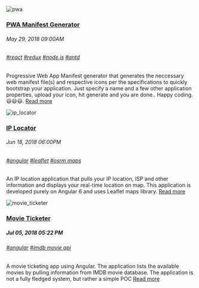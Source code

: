 ![pwa](/images/pwa/01.png)
### [PWA Manifest Generator](/portfolio/pwa-manifest-generator)
###### May 29, 2018 09:00AM
###### [#react]() [#redux]() [#node.js]() [#antd]()
Progressive Web App Manifest generator that generates the neccessary web manifest file(s) and respective icons per the 
specifications to quickly bootstrap your application. Just specify a name and a few other application properties, 
upload your icon, hit generate and you are done.. Happy coding. 😃😃😃.
[Read more](/portfolio/pwa-manifest-generator)

![ip_locator](/images/iplocator/01.png)
### [IP Locator](/portfolio/ip-locator)
###### Jun 18, 2018 06:00PM
###### [#angular]() [#leaflet]() [#osrm maps]()
An IP location application that pulls your IP location, ISP and other information and displays your real-time location on map.
This application is developed purely on Angular 6 and uses Leaflet maps library.
[Read more](/portfolio/ip-locator)

![movie_ticketer](/images/movieticketer/01.png)
### [Movie Ticketer](/portfolio/movie-ticketer)
##### Jul 05, 2018 05:22 PM
###### [#angular]() [#imdb movie api]()
A movie ticketing app using Angular. The application lists the available movies by pulling information from IMDB movie database. 
The application is not a fully fledged system, but rather a simple POC
[Read more](/portfolio/movie-ticketer)
